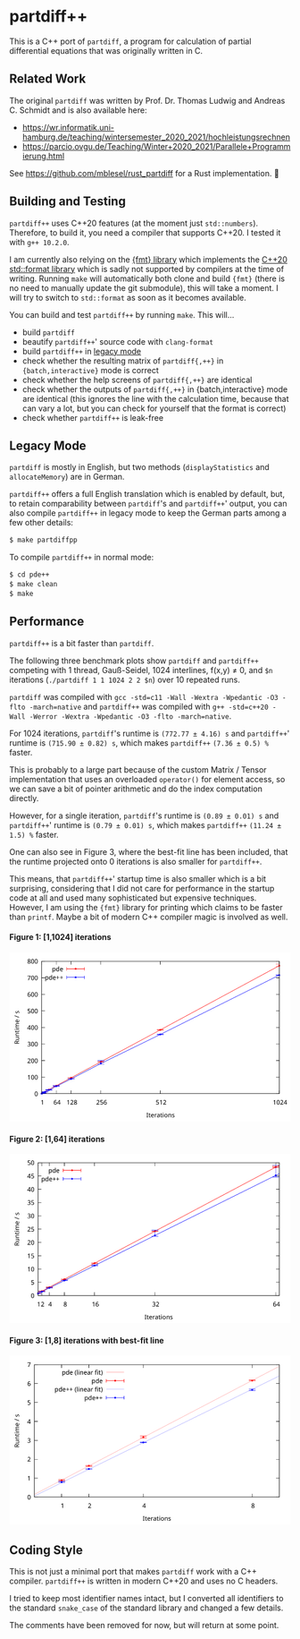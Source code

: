 # partdiff++

This is a C++ port of `partdiff`, a program for calculation of partial
differential equations that was originally written in C.

## Related Work

The original `partdiff` was written by Prof. Dr. Thomas Ludwig and
Andreas C. Schmidt and is also available here:

* https://wr.informatik.uni-hamburg.de/teaching/wintersemester_2020_2021/hochleistungsrechnen
* https://parcio.ovgu.de/Teaching/Winter+2020_2021/Parallele+Programmierung.html

See https://github.com/mblesel/rust_partdiff for a Rust implementation. 🙂

## Building and Testing

`partdiff++` uses C++20 features (at the moment just `std::numbers`).
Therefore, to build it, you need a compiler that supports C++20.
I tested it with `g++ 10.2.0`.

I am currently also relying on the [{fmt} library](https://github.com/fmtlib/fmt)
which implements the [C++20 std::format library](https://en.cppreference.com/w/cpp/utility/format)
which is sadly not supported by compilers at the time of writing.
Running `make` will automatically both clone and build `{fmt}` (there is no need
to manually update the git submodule), this will take a moment.
I will try to switch to `std::format` as soon as it becomes available.

You can build and test `partdiff++` by running `make`.
This will…
* build `partdiff`
* beautify `partdiff++`' source code with `clang-format`
* build `partdiff++` in [legacy mode](#legacy-mode)
* check whether the resulting matrix of `partdiff{,++}` in `{batch,interactive}` mode is correct
* check whether the help screens of `partdiff{,++}` are identical
* check whether the outputs of `partdiff{,++}` in {batch,interactive} mode are identical (this ignores the line with the calculation time, because that can vary a lot, but you can check for yourself that the format is correct)
* check whether `partdiff++` is leak-free

## Legacy Mode

`partdiff` is mostly in English, but two methods (`displayStatistics` and `allocateMemory`)
are in German.

`partdiff++` offers a full English translation which is enabled by default, but,
to retain comparability between `partdiff`'s and `partdiff++`' output, you can also
compile `partdiff++` in legacy mode to keep the German parts among a few other details:
```bash
$ make partdiffpp
```
To compile `partdiff++` in normal mode:
```bash
$ cd pde++
$ make clean
$ make
```

## Performance

`partdiff++` is a bit faster than `partdiff`.

The following three benchmark plots show `partdiff` and `partdiff++` competing
with 1 thread, Gauß-Seidel, 1024 interlines, f(x,y) ≠ 0, and `$n` iterations
(`./partdiff 1 1 1024 2 2 $n`) over 10 repeated runs.

`partdiff` was compiled with `gcc -std=c11 -Wall -Wextra -Wpedantic -O3 -flto -march=native`
and `partdiff++` was compiled with `g++ -std=c++20 -Wall -Werror -Wextra -Wpedantic -O3 -flto -march=native`.

For 1024 iterations, `partdiff`'s runtime is `(772.77 ± 4.16) s`
and `partdiff++`' runtime is `(715.90 ± 0.82) s`,
which makes `partdiff++` `(7.36 ± 0.5) %` faster.

This is probably to a large part because of the custom Matrix / Tensor
implementation that uses an overloaded `operator()` for element access, so we
can save a bit of pointer arithmetic and do the index computation directly.

However,
for a single iteration, `partdiff`'s runtime is `(0.89 ± 0.01) s`
and `partdiff++`' runtime is `(0.79 ± 0.01) s`,
which makes `partdiff++` `(11.24 ± 1.5) %` faster.

One can also see in Figure 3, where the best-fit line has been included, that
the runtime projected onto 0 iterations is also smaller for `partdiff++`.

This means, that `partdiff++`' startup time is also smaller which is a bit
surprising, considering that I did not care for performance in the startup
code at all and used many sophisticated but expensive techniques. However,
I am using the `{fmt}` library for printing which claims to be faster than `printf`.
Maybe a bit of modern C++ compiler magic is involved as well.

#### Figure 1: [1,1024] iterations

[![pde vs pde++, 1:1024 iterations](benchmark/pde_vs_pdepp_iter/Runtimes%20[1%2C1024].png)](benchmark/pde_vs_pdepp_iter/Runtimes%20[1%2C1024].pdf)

#### Figure 2: [1,64] iterations

[![pde vs pde++, 1:64 iterations](benchmark/pde_vs_pdepp_iter/Runtimes%20[1%2C64].png)](benchmark/pde_vs_pdepp_iter/Runtimes%20[1%2C64].pdf)

#### Figure 3: [1,8] iterations with best-fit line

[![pde vs pde++, 1:8 iterations](benchmark/pde_vs_pdepp_iter/Runtimes%20[1%2C8].png)](benchmark/pde_vs_pdepp_iter/Runtimes%20[1%2C8].pdf)

## Coding Style

This is not just a minimal port that makes `partdiff` work with a C++ compiler.
`partdiff++` is written in modern C++20 and uses no C headers.

I tried to keep most identifier names intact, but I converted all identifiers to
the standard `snake_case` of the standard library and changed a few details.

The comments have been removed for now, but will return at some point.
